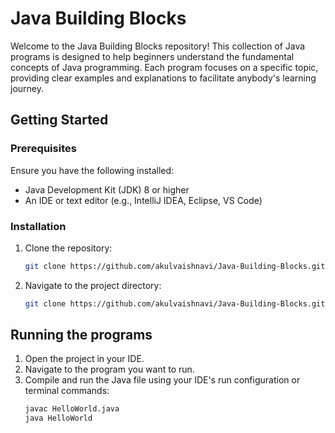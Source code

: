 # Java Building Blocks

Welcome to the Java Building Blocks repository! This collection of Java programs is designed to help beginners understand the fundamental concepts of Java programming. 
Each program focuses on a specific topic, providing clear examples and explanations to facilitate anybody's learning journey.

## Getting Started

### Prerequisites

Ensure you have the following installed:

- Java Development Kit (JDK) 8 or higher
- An IDE or text editor (e.g., IntelliJ IDEA, Eclipse, VS Code)

### Installation

1. Clone the repository:
   ```sh
   git clone https://github.com/akulvaishnavi/Java-Building-Blocks.git
   ```
2. Navigate to the project directory:
   ```sh
   git clone https://github.com/akulvaishnavi/Java-Building-Blocks.git
   ```

## Running the programs

1. Open the project in your IDE.
2. Navigate to the program you want to run.
3. Compile and run the Java file using your IDE's run configuration or terminal commands:
   ```sh
   javac HelloWorld.java
   java HelloWorld
   ```
